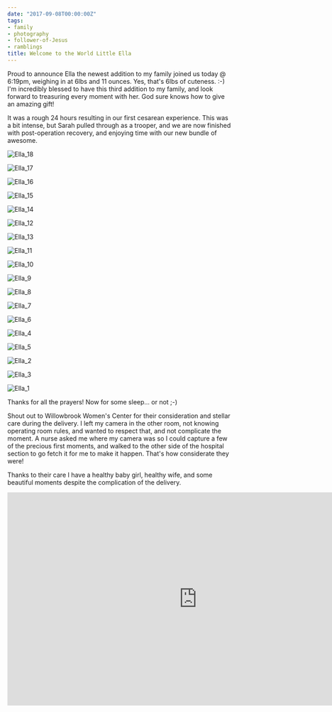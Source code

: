 ```yaml
---
date: "2017-09-08T00:00:00Z"
tags:
- family
- photography
- follower-of-Jesus
- ramblings
title: Welcome to the World Little Ella
---
```


Proud to announce Ella the newest addition to my family joined us today @ 6:19pm, weighing in at 6lbs and 11 ounces. Yes, that's 6lbs of cuteness. :-) I'm incredibly blessed to have this third addition to my family, and look forward to treasuring every moment with her. God sure knows how to give an amazing gift!

It was a rough 24 hours resulting in our first cesarean experience. This was a bit intense, but Sarah pulled through as a trooper, and we are now finished with post-operation recovery, and enjoying time with our new bundle of awesome.

<!-- {% include gallery caption="Welcome to the World Little Ella" %} -->

![Ella_18](/images/Ella_18.jpg)

![Ella_17](/images/Ella_17.jpg)

![Ella_16](/images/Ella_16.jpg)

![Ella_15](/images/Ella_15.jpg)

![Ella_14](/images/Ella_14.jpg)

![Ella_12](/images/Ella_12.jpg)

![Ella_13](/images/Ella_13.jpg)

![Ella_11](/images/Ella_11.jpg)

![Ella_10](/images/Ella_10.jpg)

![Ella_9](/images/Ella_9.jpg)

![Ella_8](/images/Ella_8.jpg)

![Ella_7](/images/Ella_7.jpg)

![Ella_6](/images/Ella_6.jpg)

![Ella_4](/images/Ella_4.jpg)

![Ella_5](/images/Ella_5.jpg)

![Ella_2](/images/Ella_2.jpg)

![Ella_3](/images/Ella_3.jpg)

![Ella_1](/images/Ella_1.jpg)



Thanks for all the prayers!
Now for some sleep... or not ;-)

Shout out to Willowbrook Women's Center for their consideration and stellar care during the delivery. I left my camera in the other room, not knowing operating room rules, and wanted to respect that, and not complicate the moment. A nurse asked me where my camera was so I could capture a few of the precious first moments, and walked to the other side of the hospital section to go fetch it for me to make it happen. That's how considerate they were!

Thanks to their care I have a healthy baby girl, healthy wife, and some beautiful moments despite the complication of the delivery.


<iframe src="https://www.youtube.com/embed/vB1EqN-WfkI?wmode=opaque&enablejsapi=1" height="480" width="854" scrolling="no" frameborder="0" allowfullscreen="yes">
</iframe>
